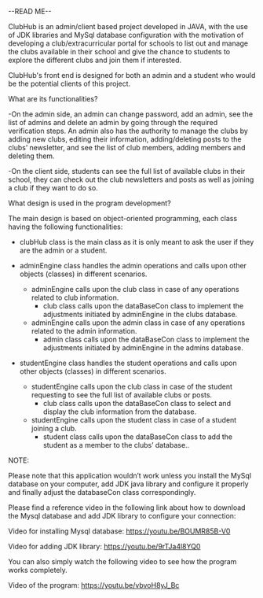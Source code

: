 --READ ME--


ClubHub is an admin/client based project developed in JAVA, with the use of JDK libraries and MySql database configuration with the motivation of developing a club/extracurricular portal for schools to list out and manage the clubs available in their  school and give the chance to students to explore the different clubs and join them if interested.


ClubHub's front end is designed for both an admin and a student who would be the potential clients of this project.


What are its functionalities?


-On the admin side, an admin can change password, add an admin, see the list of admins and delete an admin by going through the required verification steps. An admin also has the authority to manage the clubs by adding new clubs, editing their information, adding/deleting posts to the clubs’ newsletter, and see the list of club members, adding members and deleting them.


-On the client side, students can see the full list of available clubs in their school, they can check out the club newsletters and posts as well as joining a club if they want to do so.


What design is used in the program development?


The main design is based on object-oriented programming, each class having the following functionalities:


* clubHub class is the main class as it is only meant to ask the user if they are the admin or a student.


* adminEngine class handles the admin operations and calls upon other objects (classes) in different scenarios.


   * adminEngine calls upon the club class in case of any operations related to club information.
      * club class calls upon the dataBaseCon class to implement the adjustments initiated by adminEngine in the clubs database.
   * adminEngine calls upon the admin class in case of any operations related to the admin information.
      * admin  class calls upon the dataBaseCon class to implement the adjustments initiated by adminEngine in the admins database.








* studentEngine class handles the student operations and calls upon other objects (classes) in different scenarios.


   * studentEngine calls upon the club class in case of the student requesting to see the full list of available clubs or posts.
      * club class calls upon the dataBaseCon class to select and display the club information from the database.
   * studentEngine calls upon the student class in case of a student joining a club.
      * student class calls upon the dataBaseCon class to add the student as a member to the clubs’ database..




NOTE:


Please note that this application wouldn’t work unless you install the MySql database on your computer, add JDK java library and configure it properly and finally adjust the databaseCon class correspondingly.


Please find a reference video in the following link about how to download the Mysql database and add JDK library to configure your connection: 


Video for installing Mysql database: https://youtu.be/BOUMR85B-V0


Video for adding JDK library: https://youtu.be/9rTJa4l8YQ0 


You can also simply watch the following video to see how the program works completely.


Video of the program: https://youtu.be/vbvoH8yJ_Bc
